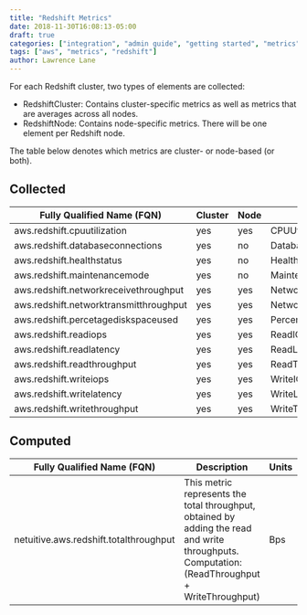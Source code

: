 ```yaml
---
title: "Redshift Metrics"
date: 2018-11-30T16:08:13-05:00
draft: true
categories: ["integration", "admin guide", "getting started", "metrics"]
tags: ["aws", "metrics", "redshift"]
author: Lawrence Lane
---
```


For each Redshift cluster, two types of elements are collected:

 - RedshiftCluster: Contains cluster-specific metrics as well as metrics that are averages across all nodes.
 - RedshiftNode: Contains node-specific metrics. There will be one element per Redshift node.

The table below denotes which metrics are cluster- or node-based (or both).

## Collected
| Fully Qualified Name (FQN)             | Cluster | Node | AWS Metric                | Statistic | Units   | Max  | BASE | CORR | UTIL |
|----------------------------------------|---------|------|---------------------------|-----------|---------|------|------|------|------|
| aws.redshift.cpuutilization            | yes     | yes  | CPUUtilization            | average   | percent | 100  | yes  | yes  | yes  |
| aws.redshift.databaseconnections       | yes     | no   | DatabaseConnections       | average   | count   | none | yes  | no   | no   |
| aws.redshift.healthstatus              | yes     | no   | HealthStatus              | average   |         | 1    | no   | no   | no   |
| aws.redshift.maintenancemode           | yes     | no   | MaintenanceMode           | average   |         | 1    | no   | no   | no   |
| aws.redshift.networkreceivethroughput  | yes     | yes  | NetworkReceiveThroughput  | average   | Bps     | none | yes  | yes  | no   |
| aws.redshift.networktransmitthroughput | yes     | yes  | NetworkTransmitThroughput | average   | Bps     | none | yes  | yes  | no   |
| aws.redshift.percetagediskspaceused    | yes     | yes  | PercentageDiskSpaceUsed   | average   | percent | 100  | yes  | no   | yes  |
| aws.redshift.readiops                  | yes     | yes  | ReadIOPS                  | average   | iops    | none | yes  | yes  | no   |
| aws.redshift.readlatency               | yes     | yes  | ReadLatency               | average   | seconds | none | yes  | yes  | no   |
| aws.redshift.readthroughput            | yes     | yes  | ReadThroughput            | average   | Bps     | none | yes  | yes  | no   |
| aws.redshift.writeiops                 | yes     | yes  | WriteIOPS                 | average   | iops    | none | yes  | yes  | no   |
| aws.redshift.writelatency              | yes     | yes  | WriteLatency              | average   | seconds | none | yes  | yes  | no   |
| aws.redshift.writethroughput           | yes     | yes  | WriteThroughput           | average   | Bps     | none | yes  | yes  | no   |

## Computed

| Fully Qualified Name (FQN)             | Description                                                                                                                                    | Units | BASE |
|----------------------------------------|------------------------------------------------------------------------------------------------------------------------------------------------|-------|------|
| netuitive.aws.redshift.totalthroughput | This metric represents the total throughput, obtained by adding the read and write throughputs. Computation:(ReadThroughput + WriteThroughput) | Bps   | yes  |
